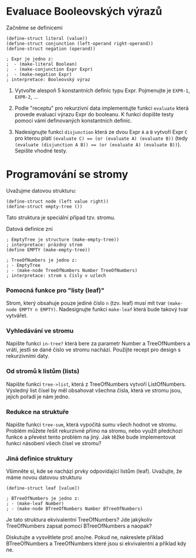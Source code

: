 # Evaluace Booleovských výrazů

Začněme se definicemi
```racket
(define-struct literal (value))
(define-struct conjunction (left-operand right-operand))
(define-struct negation (operand))

; Expr je jedno z:
;  - (make-literal Boolean)
;  - (make-conjunction Expr Expr)
;  - (make-negation Expr)
; interpretace: Booleovský výraz
```

1. Vytvořte alespoň 5 konstantních definic typu Expr.
    Pojmenujte je `EXPR-1`, `EXPR-2`, ...

2. Podle "receptu" pro rekurzivní data implementujte funkci
    `evaluate` která provede evaluaci výrazu Expr do booleanu.
    K funkci dopište testy pomocí vámi definovaných konstantních definic.

3. Nadesignujte funkci `disjunction` která ze dvou Expr `A` a `B`
    vytvoří Expr `C` pro kterou platí `(evaluate C) == (or (evaluate A) (evaluate B))`
    (tedy `(evaluate (disjunction A B)) == (or (evaluate A) (evaluate B))`).
    Sepište vhodné testy.

# Programování se stromy

Uvažujme datovou strukturu:
```racket
(define-struct node (left value right))
(define-struct empty-tree ())
```

Tato struktura je speciální případ tzv. stromu.

Datová definice zní
```racket
; EmptyTree je structure (make-empty-tree))
; interpretace: prázdný strom
(define EMPTY (make-empty-tree))

; TreeOfNumbers je jedno z:
; - EmptyTree
; - (make-node TreeOfNumbers Number TreeOfNumbers)
; interpretace: strom s čísly v uzlech
```

### Pomocná funkce pro "listy (leaf)"

Strom, který obsahuje pouze jediné číslo `n` (tzv. leaf) musí mít tvar
`(make-node EMPTY n EMPTY)`. Nadesignujte funkci `make-leaf` která bude
takový tvar vytvářet.

### Vyhledávání ve stromu

Napište funkci `in-tree?` která bere za parametr Number a TreeOfNumbers
a vrátí, jestli se dané číslo ve stromu nachází. Použíjte recept pro design
s rekurzivními daty.

### Od stromů k listům (lists)

Napište funkci `tree->list`, která z TreeOfNumbers vytvoří ListOfNumbers.
Výsledný list čísel by měl obsahovat všechna čísla, která ve stromu jsou,
jejich pořadí je nám jedno.

### Redukce na struktuře

Napište funkci `tree-sum`, která vypočítá sumu všech hodnot ve stromu.
Problém můžete řešit rekurzivně přímo na stromu, nebo využít předchozí funkce
a převést tento problém na jiný.
Jak těžké bude implementovat funkci násobení všech čísel ve stromu?

### Jiná definice struktury

Všimněte si, kde se nachází prvky odpovídající listům (leaf).
Uvažujte, že máme novou datovou strukturu
```
(define-struct leaf [value])

; BTreeOfNumbers je jedno z:
; - (make-leaf Number)
; - (make-node BTreeOfNumbers Number BTreeOfNumbers)

```
Je tato struktura ekvivalentní TreeOfNumbers?
Jde jakýkoliv TreeOfNumbers zapsat pomocí BTreeOfNumbers a naopak?

Diskutujte a vysvětlete proč ano/ne.
Pokud ne, nakreslete příklad BTreeOfNumbers a TreeOfNumbers které jsou si
ekvivalentní a příklad kdy ne.